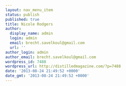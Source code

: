 ```yaml
---
layout: nav_menu_item
status: publish
published: true
title: Nicole Rodgers
author:
  display_name: admin
  login: admin
  email: brecht.savelkoul@gmail.com
  url: ''
author_login: admin
author_email: brecht.savelkoul@gmail.com
wordpress_id: 7488
wordpress_url: http://distilledmagazine.com/?p=7488
date: '2013-08-24 21:49:52 +0000'
date_gmt: '2013-08-24 21:49:52 +0000'
---
```


